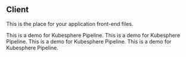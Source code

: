 ## Client

This is the place for your application front-end files.

This is a demo for Kubesphere Pipeline.
This is a demo for Kubesphere Pipeline.
This is a demo for Kubesphere Pipeline.
This is a demo for Kubesphere Pipeline.
